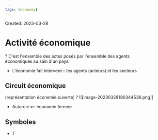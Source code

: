 ```yaml
---
tags: [economy] 
---
```

Created: 2023-03-28

# Activité économique
?
C'est l'ensemble des actes posés par l'ensemble des agents économiques au sain d'un pays.

- L'économie fait intervenir:: les agents (acteurs) et les secteurs

## Circuit économique
(représentation économie ouverte)
?
![[image-20230328180344539.png]]

- Autarcie =:: économie fermée

## Symboles
- T

